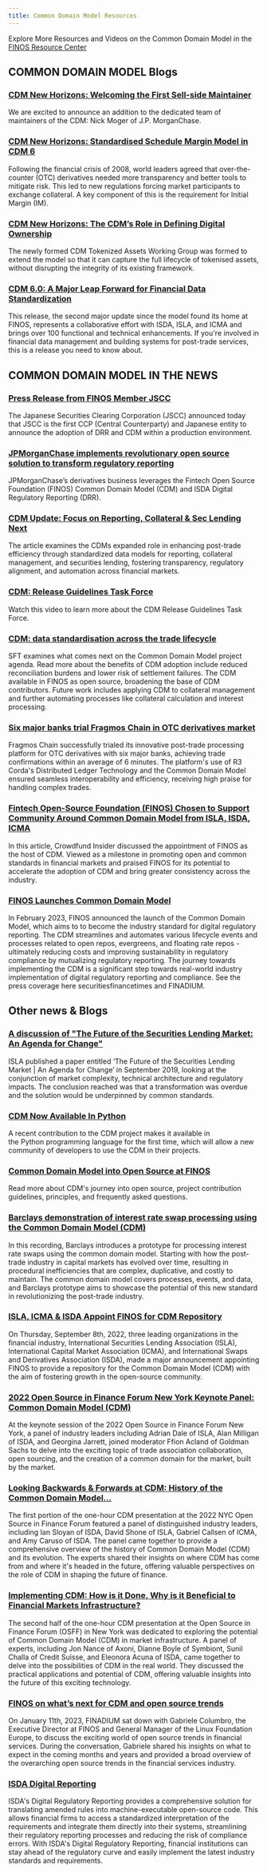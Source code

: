 ```yaml
---
title: Common Domain Model Resources 
---
```


Explore More Resources and Videos on the Common Domain Model in the [FINOS Resource Center](https://www.finos.org/common-domain-model)

## COMMON DOMAIN MODEL Blogs

### [CDM New Horizons: Welcoming the First Sell-side Maintainer](https://www.finos.org/blog/cdm-new-horizons-welcoming-the-first-sell-side-maintainer?hsLang=en-us)

We are excited to announce an addition to the dedicated team of maintainers of the CDM: Nick Moger of J.P. MorganChase.

### [CDM New Horizons: Standardised Schedule Margin Model in CDM 6](https://www.finos.org/blog/cdm-new-horizons-standardised-schedule-margin-model-in-cdm-6?hsLang=en-us)

Following the financial crisis of 2008, world leaders agreed that over-the-counter (OTC) derivatives needed more transparency and better tools to mitigate risk. This led to new regulations forcing market participants to exchange collateral. A key component of this is the requirement for Initial Margin (IM).

### [CDM New Horizons: The CDM’s Role in Defining Digital Ownership](https://www.finos.org/blog/cdm-new-horizons-the-cdms-role-in-defining-digital-ownership?hsLang=en-us)

The newly formed CDM Tokenized Assets Working Group was formed to extend the model so that it can capture the full lifecycle of tokenised assets, without disrupting the integrity of its existing framework.

### [CDM 6.0: A Major Leap Forward for Financial Data Standardization](https://www.finos.org/blog/cdm-6.0-a-major-leap-forward-for-financial-data-standardization?hsLang=en-us)

This release, the second major update since the model found its home at FINOS, represents a collaborative effort with ISDA, ISLA, and ICMA and brings over 100 functional and technical enhancements. If you're involved in financial data management and building systems for post-trade services, this is a release you need to know about.

## COMMON DOMAIN MODEL IN THE NEWS 

###  [Press Release from FINOS Member JSCC](https://www.finos.org/press/from-finos-member-jscc-global-standardization-of-regulatory-reporting-leveraging-drr-cdm?hsLang=en-us)

The Japanese Securities Clearing Corporation (JSCC) announced today that JSCC is the first CCP (Central Counterparty) and Japanese entity to announce the adoption of DRR and CDM within a production environment. 

###  [JPMorganChase implements revolutionary open source solution to transform regulatory reporting](https://www.jpmorgan.com/technology/technology-blog/jpmc-launches-finos-open-source-solution)

JPMorganChase’s derivatives business leverages the Fintech Open Source Foundation (FINOS) Common Domain Model (CDM) and ISDA Digital Regulatory Reporting (DRR).

### [CDM Update: Focus on Reporting, Collateral & Sec Lending Next](https://derivsource.com/2024/08/28/common-domain-model-providing-a-standardised-data-representation-of-trade-events-isda-cdm/?utm_campaign=DerivSource%20SOCIALS&utm_content=305908647&utm_medium=social&utm_source=linkedin&hss_channel=lcp-1903852)

The article examines the CDMs expanded role in enhancing post-trade efficiency through standardized data models for reporting, collateral management, and securities lending, fostering transparency, regulatory alignment, and automation across financial markets.

### [CDM: Release Guidelines Task Force](https://resources.finos.org/category/projects-sigs/common-domain-model-cdm/?projects-sigs=common-domain-model-cdm&c=cG9zdDo5OTE3MDQ%3D)

Watch this video to learn more about the CDM Release Guidelines Task Force. 

### [CDM: data standardisation across the trade lifecycle](https://www.securitiesfinancetimes.com/sltimes/SFT_issue_324.pdf)

SFT examines what comes next on the Common Domain Model project agenda. Read more about the benefits of CDM adoption include reduced reconciliation burdens and lower risk of settlement failures. The CDM available in FINOS as open source, broadening the base of CDM contributors. Future work includes applying CDM to collateral management and further automating processes like collateral calculation and interest processing.

### [Six major banks trial Fragmos Chain in OTC derivatives market](https://www.finextra.com/pressarticle/100503/six-major-banks-trial-fragmos-chain-in-otc-derivatives-market)

Fragmos Chain successfully trialed its innovative post-trade processing platform for OTC derivatives with six major banks, achieving trade confirmations within an average of 6 minutes. The platform's use of R3 Corda's Distributed Ledger Technology and the Common Domain Model ensured seamless interoperability and efficiency, receiving high praise for handling complex trades. 

### [Fintech Open-Source Foundation (FINOS) Chosen to Support Community Around Common Domain Model from ISLA, ISDA, ICMA](https://www.crowdfundinsider.com/2022/09/195862-fintech-open-source-foundation-finos-chosen-to-support-community-around-common-domain-model-from-isla-isda-icma/)

In this article, Crowdfund Insider discussed the appointment of FINOS as the host of CDM. Viewed as a milestone in promoting open and common standards in financial markets and praised FINOS for its potential to accelerate the adoption of CDM and bring greater consistency across the industry.

### [FINOS Launches Common Domain Model](https://www.accesswire.com/viewarticle.aspx?id=739516)

In February 2023, FINOS announced the launch of the Common Domain Model, which aims to to become the industry standard for digital regulatory reporting. The CDM streamlines and automates various lifecycle events and processes related to open repos, evergreens, and floating rate repos - ultimately reducing costs and improving sustainability in regulatory compliance by mutualizing regulatory reporting. The journey towards implementing the CDM is a significant step towards real-world industry implementation of digital regulatory reporting and compliance. See the press coverage here securitiesfinancetimes and FINADIUM.


## Other news & Blogs

### [A discussion of "The Future of the Securities Lending Market: An Agenda for Change"](https://www.finos.org/blog/the-future-of-securities-lending-market)

ISLA published a paper entitled ‘The Future of the Securities Lending Market | An Agenda for Change’ in September 2019, looking at the conjunction of market complexity, technical architecture and regulatory impacts. The conclusion reached was that a transformation was overdue and the solution would be underpinned by common standards.

### [CDM Now Available In Python](https://www.finos.org/blog/cdm-now-available-in-python)

A recent contribution to the CDM project makes it available in the Python programming language for the first time, which will allow a new community of developers to use the CDM in their projects.

### [Common Domain Model into Open Source at FINOS](https://www.finos.org/hubfs/Accepted%20FINOS%20Edits_%20Common%20Domain%20Model%20into%20Open%20Source%20at%20FINOS.docx.pdf)

Read more about CDM's journey into open source, project contribution guidelines, principles, and frequently asked questions.

### [Barclays demonstration of interest rate swap processing using the Common Domain Model (CDM)](https://www.youtube.com/watch?v=LTWn_AWC4F8)

In this recording, Barclays introduces a prototype for processing interest rate swaps using the common domain model. Starting with how the post-trade industry in capital markets has evolved over time, resulting in procedural inefficiencies that are complex, duplicative, and costly to maintain. The common domain model covers processes, events, and data, and Barclays prototype aims to showcase the potential of this new standard in revolutionizing the post-trade industry. 

### [ISLA, ICMA & ISDA Appoint FINOS for CDM Repository](https://www.islaemea.org/press-releases/isla-icma-isda-appoint-finos-for-cdm-repository/)

On Thursday, September 8th, 2022, three leading organizations in the financial industry, International Securities Lending Association (ISLA), International Capital Market Association (ICMA), and International Swaps and Derivatives Association (ISDA), made a major announcement appointing FINOS to provide a repository for the Common Domain Model (CDM) with the aim of fostering growth in the open-source community.

### [2022 Open Source in Finance Forum New York Keynote Panel: Common Domain Model (CDM)](https://resources.finos.org/content/keynote-panel-common-domain-model-cdm/?projects-sigs=common-domain-model-cdm)

At the keynote session of the 2022 Open Source in Finance Forum New York, a panel of industry leaders including Adrian Dale of ISLA, Alan Milligan of ISDA, and Georgina Jarrett, joined moderator Ffion Acland of Goldman Sachs to delve into the exciting topic of trade association collaboration, open sourcing, and the creation of a common domain for the market, built by the market. 

### [Looking Backwards & Forwards at CDM: History of the Common Domain Model…](https://resources.finos.org/content/looking-backwards-forwards-at-cdm-history-of-the-common-domain-model/?projects-sigs=common-domain-model-cdm)

The first portion of the one-hour CDM presentation at the 2022 NYC Open Source in Finance Forum featured a panel of distinguished industry leaders, including Ian Sloyan of ISDA, David Shone of ISLA, Gabriel Callsen of ICMA, and Amy Caruso of ISDA. The panel came together to provide a comprehensive overview of the history of Common Domain Model (CDM) and its evolution. The experts shared their insights on where CDM has come from and where it's headed in the future, offering valuable perspectives on the role of CDM in shaping the future of finance.

### [Implementing CDM: How is it Done, Why is it Beneficial to Financial Markets Infrastructure?](https://resources.finos.org/content/implementing-cdm-how-is-it-done-why-is-it-beneficial-to-financial-markets-infrastructure/?projects-sigs=common-domain-model-cdm)

The second half of the one-hour CDM presentation at the Open Source in Finance Forum (OSFF) in New York was dedicated to exploring the potential of Common Domain Model (CDM) in market infrastructure. A panel of experts, including Jon Nance of Axoni, Dianne Boyle of Symbiont, Sunil Challa of Credit Suisse, and Eleonora Acuna of ISDA, came together to delve into the possibilities of CDM in the real world. They discussed the practical applications and potential of CDM, offering valuable insights into the future of this exciting technology.

### [FINOS on what’s next for CDM and open source trends](https://finadium.com/sfm-interview-finos-on-whats-next-for-cdm-and-open-source-trends/)

On January 11th, 2023, FINADIUM sat down with Gabriele Columbro, the Executive Director at FINOS and General Manager of the Linux Foundation Europe, to discuss the exciting world of open source trends in financial services. During the conversation, Gabriele shared his insights on what to expect in the coming months and years and provided a broad overview of the overarching open source trends in the financial services industry.

### [ISDA Digital Reporting](https://resources.finos.org/content/isda-digital-reporting/?projects-sigs=common-domain-model-cdm) 

ISDA's Digital Regulatory Reporting provides a comprehensive solution for translating amended rules into machine-executable open-source code. This allows financial firms to access a standardized interpretation of the requirements and integrate them directly into their systems, streamlining their regulatory reporting processes and reducing the risk of compliance errors. With ISDA's Digital Regulatory Reporting, financial institutions can stay ahead of the regulatory curve and easily implement the latest industry standards and requirements.
